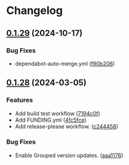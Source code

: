 # Changelog

## [0.1.29](https://github.com/ryohidaka/quiet-internet-api/compare/v0.1.28...v0.1.29) (2024-10-17)


### Bug Fixes

* dependabot-auto-merge.yml ([f90b206](https://github.com/ryohidaka/quiet-internet-api/commit/f90b2064cda207879e6aaa69f0e40a5aeda9fc1b))

## [0.1.28](https://github.com/ryohidaka/quiet-internet-api/compare/v0.1.27...v0.1.28) (2024-03-05)


### Features

* Add build test workflow ([7194c0f](https://github.com/ryohidaka/quiet-internet-api/commit/7194c0ffc83d6fd25f8809ad725ff27ec368b7bb))
* Add FUNDING.yml ([4fc5fce](https://github.com/ryohidaka/quiet-internet-api/commit/4fc5fcee3f1691546364932db6bf0b865dfaca7e))
* Add release-please workflow. ([c244458](https://github.com/ryohidaka/quiet-internet-api/commit/c244458660b3afa9554bab5307b05f5b45efaca6))


### Bug Fixes

* Enable Grouped version updates. ([aaa1176](https://github.com/ryohidaka/quiet-internet-api/commit/aaa1176223ed5e672054f71bc20552b62581d820))
